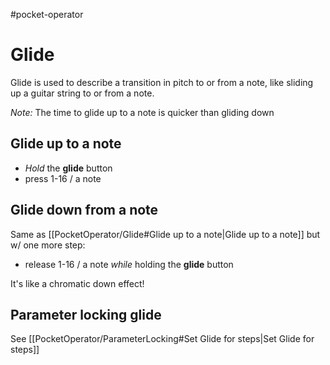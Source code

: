 #pocket-operator 

# Glide
Glide is used to describe a transition in pitch to or from a note, like sliding up a guitar string to or from a note.

*Note:* The time to glide up to a note is quicker than gliding down

## Glide up to a note
- *Hold* the **glide** button 
- press 1-16 / a note

## Glide down from a note
Same as [[PocketOperator/Glide#Glide up to a note|Glide up to a note]] but w/ one more step:
- release 1-16 / a note *while* holding the **glide** button

It's like a chromatic down effect!

## Parameter locking glide
See [[PocketOperator/ParameterLocking#Set Glide for steps|Set Glide for steps]]